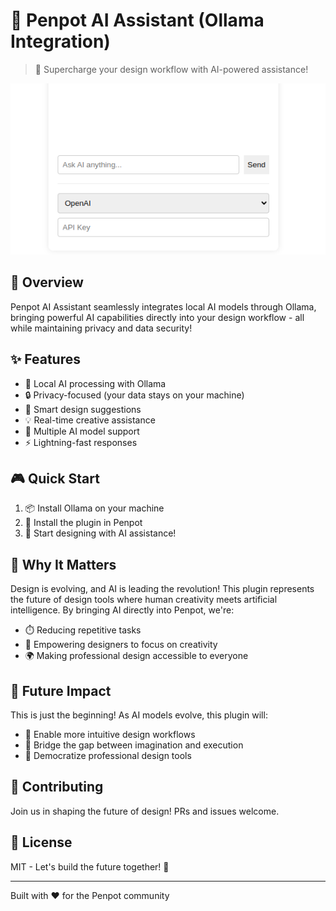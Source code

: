 # 🚀 Penpot AI Assistant (Ollama Integration)

> 🎨 Supercharge your design workflow with AI-powered assistance!

![alt text](image.png)

## 🌟 Overview

Penpot AI Assistant seamlessly integrates local AI models through Ollama, bringing powerful AI capabilities directly into your design workflow - all while maintaining privacy and data security! 

## ✨ Features

- 🤖 Local AI processing with Ollama
- 🔒 Privacy-focused (your data stays on your machine)
- 🎯 Smart design suggestions
- 💡 Real-time creative assistance
- 🔄 Multiple AI model support
- ⚡ Lightning-fast responses

## 🎮 Quick Start

1. 📦 Install Ollama on your machine
2. 🔧 Install the plugin in Penpot
3. 🚀 Start designing with AI assistance!

## 🌈 Why It Matters

Design is evolving, and AI is leading the revolution! This plugin represents the future of design tools where human creativity meets artificial intelligence. By bringing AI directly into Penpot, we're:

- ⏱️ Reducing repetitive tasks
- 💪 Empowering designers to focus on creativity
- 🌍 Making professional design accessible to everyone

## 🔮 Future Impact

This is just the beginning! As AI models evolve, this plugin will:
- 🎯 Enable more intuitive design workflows
- 🤝 Bridge the gap between imagination and execution
- 🚀 Democratize professional design tools

## 🤝 Contributing

Join us in shaping the future of design! PRs and issues welcome.

## 📝 License

MIT - Let's build the future together! 🌟

---
Built with ❤️ for the Penpot community